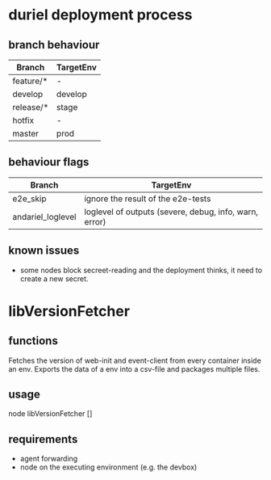 # duriel deployment process

## branch behaviour

| Branch    | TargetEnv |
|-----------|-----------|
| feature/* | -         |
| develop   | develop   |
| release/* | stage     |
| hotfix    | -         |
| master    | prod      |

## behaviour flags

| Branch    | TargetEnv |
|-----------|-----------|
| e2e_skip  | ignore the result of the e2e-tests |
| andariel_loglevel  | loglevel of outputs (severe, debug, info, warn, error) |


## known issues
- some nodes block secreet-reading and the deployment thinks, it need to create a new secret.


# libVersionFetcher

## functions
Fetches the version of web-init and event-client from every container inside an env.
Exports the data of a env into a csv-file and packages multiple files.

## usage
node libVersionFetcher <ssh-user> <env> [<env>]

## requirements
- agent forwarding
- node on the executing environment (e.g. the devbox)

